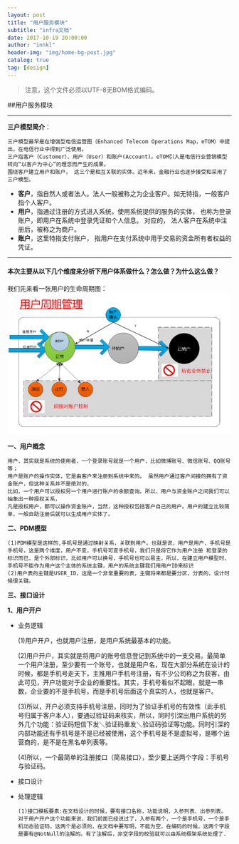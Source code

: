 ```yaml
---
layout: post 
title: "用户服务模块"  
subtitle: "infra文档"  
date: 2017-10-19 20:00:00  
author: "innkl"  
header-img: "img/home-bg-post.jpg"  
catalog: true  
tag: [design]  
---
```


> 注意，这个文件必须以UTF-8无BOM格式编码。 


##用户服务模块

--------
**三户模型简介**：
  
    三户模型最早是在增强型电信运营图（Enhanced Telecom Operations Map，eTOM）中提出，在电信行业中得到广泛使用。 
    三户指客户（Customer）、用户（User）和账户(Account)。eTOM引入是电信行业营销模型转向“以客户为中心”的理念而产生的成果。
    围绕客户建立用户和账户， 这三个是相互关联的实体。近年来，金融行业也逐步接受和采用了三户模型。
- **客户**，指自然人或者法人。法人一般被称之为企业客户。如无特指，一般客户指个人客户。
- **用户**，指通过注册的方式进入系统，使用系统提供的服务的实体， 也称为登录账户，即用户在系统中登录凭证和个人信息。 对应的， 法人客户在系统中注册后，被称之为商户。
- **账户**，这里特指支付账户， 指用户在支付系统中用于交易的资金所有者权益的凭证。

-------
  ####  本次主要从以下几个维度来分析下用户体系做什么？怎么做？为什么这么做？ ####

我们先来看一张用户的生命周期图：
![](/img/rpc-user/smzq.png)

**一、用户概念**

    用户，其实就是系统的使用者，一个登录账号就是一个用户，比如微博账号、微信账号、QQ账号等；
    用户是账户的操作实体，它是由客户来注册到系统中来的。 虽然用户通过客户间接的拥有了资金账户，但这种关系并不是绝对的，
    比如，一个用户可以授权另一个用户进行账户的余额查询。所以，用户与资金账户之间我们可以抽象出一种授权关系，
    凡是授权用户，都可以操作资金账户，当然，这种授权包括客户自己的用户。用户的建立比较简单，一般自助注册后就可以生成用户实体了。

**二、PDM模型**

    (1)PDM模型是这样的,手机号是通过映射关系，关联到用户。也就是说，用户是用户，手机号是手机号，这是两个维度，用户不变，手机号可变手机号，我们只是将它作为用户注册 和登录的标识而已，是个外部标识，比如用户可以换号，手机号也可以易主，所以，在建立用户模型时，手机号不能作为用户这个主体的系统主键，用户的系统主键我们用用户ID来标识
    (2)用户表的主键是USER_ID，这是一个非常重要的表，主键将来都是要分区，分表的，设计时候很关键。

**三、接口设计**

    
**1、用户开户**

    
- 业务逻辑

    (1)用户开户，也就用户注册，是用户系统最基本的功能。

    (2)用户开户，其实就是将用户的账号信息登记到系统中的一支交易。最简单一个用户注册，至少要有一个账号，也就是用户名，现在大部分系统在设计的时候，都是手机号走天下，主推用户手机号注册，有不少公司称之为获客，由此可见，开户功能对于企业的重要性。其实，手机号看似不起眼，就是一串数，企业要的不是手机号，而是手机号后面这个真实的人，也就是客户。

    (3)所以，开户必须支持手机号注册，同时为了验证手机号的有效性（此手机号归属于客户本人），要通过验证码来核实，所以，同时引深出用户系统的另外几个功能：验证码短信下发＼验证码重发＼验证码验证等功能。同时引深的内部功能还有手机号是不是已经被使用，这个手机号是不是虚拟号，是哪个运营商的，是不是在黑名单列表等。

    (4)所以，一个最简单的注册接口（简易接口），至少要上送两个字段：手机号与验证码。

    
    
- 接口设计



    
- 处理逻辑

      (1)接口模板要素:在文档设计的时候，要有接口名称，功能说明，入参列表、出参列表。对于用户开户这个功能来说，我们前面已经说过了，入参有两个，一个是手机号，一个是手机动态验证码，这两个是必须的，在文档中要写明，不能为空，在编码的时候，这两个字段是要有@NotNull的注解的。有了注解后，非空字段的校验就可以由系统框架系统处理了.
